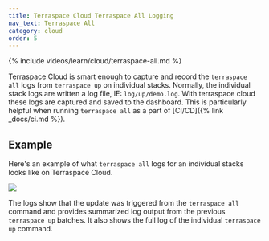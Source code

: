 ```yaml
---
title: Terraspace Cloud Terraspace All Logging
nav_text: Terraspace All
category: cloud
order: 5
---
```


{% include videos/learn/cloud/terraspace-all.md %}

Terraspace Cloud is smart enough to capture and record the `terraspace all` logs from `terraspace up` on individual stacks. Normally, the individual stack logs are written a log file, IE: `log/up/demo.log`. With terraspace cloud these logs are captured and saved to the dashboard. This is particularly helpful when running `terraspace all` as a part of [CI/CD]({% link _docs/ci.md %}).

## Example

Here's an example of what `terraspace all` logs for an individual stacks looks like on Terraspace Cloud.

![](https://img.boltops.com/images/terraspace/cloud/all/terraspace-all-logs.png)

The logs show that the update was triggered from the `terraspace all` command and provides summarized log output from the previous `terraspace up` batches. It also shows the full log of the individual `terraspace up` command.
